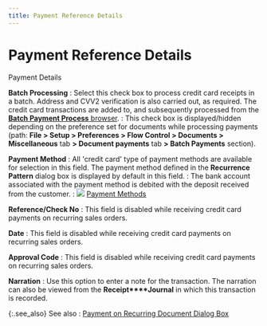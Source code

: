 ```yaml
---
title: Payment Reference Details
---
```


# Payment Reference Details


Payment Details


**Batch Processing**
: Select this check box to process credit card receipts  in a batch. Address and CVV2 verification is also carried out, as required.  The credit card transactions are added to, and subsequently processed  from the [**Batch Payment Process** browser]({{site.acc_chm}}/customer-receipts-and-refunds/batch-payment-processing/batch_credit_card_process_browsers.html).
: This check box is displayed/hidden depending on  the preference set for documents while processing payments (path: **File &gt; Setup &gt; Preferences &gt; Flow 
 Control &gt; Documents &gt; Miscellaneous** tab **&gt; Document payments** tab **&gt; 
 Batch 
 Payments** section).


**Payment Method**
: All 'credit card'  type of payment methods are available for selection in this field. The  payment method defined in the **Recurrence 
 Pattern** dialog box is displayed by default in this field.
: The bank account associated with the payment method  is debited with the deposit received from the customer.
: ![]({{site.sp_baseurl}}/img/lens.gif) [Payment  Methods]({{site.sc_chm}}/options/payment-information/payment-methods/payment_methods.html)


**Reference/Check No**
: This field is  disabled while receiving credit card payments on recurring sales orders.


**Date**
: This field is disabled while receiving credit card  payments on recurring sales orders.


**Approval Code**
: This field is disabled while receiving credit card  payments on recurring sales orders.


**Narration**
: Use this option to enter a note for the transaction.  The narration can also be viewed from the **Receipt****Journal** in which this transaction  is recorded.


{:.see_also}
See also
: [Payment  on Recurring Document Dialog Box]({{site.sp_baseurl}}/misc/payment_on_recurring_document_dialog_box.html)
